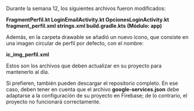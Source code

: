 Durante la semana 12, los siguientes archivos fueron modificados:

**FragmentPerfil.kt
LoginEmailActivity.kt
OpcionesLoginActivity.kt
fragment_perfil.xml
strings.xml
build.gradle.kts (Módulo: app)**

Además, en la carpeta drawable se añadió un nuevo ícono, que consiste en una imagen circular de perfil por defecto, con el nombre:

**ic_img_perfil.xml**

Estos son los archivos que deben actualizar en su proyecto para mantenerlo al día.

Si prefieren, también pueden descargar el repositorio completo. En ese caso, deben tener en cuenta que el archivo **google-services.json** debe adaptarse a la configuración de su proyecto en Firebase; de lo contrario, el proyecto no funcionará correctamente.
